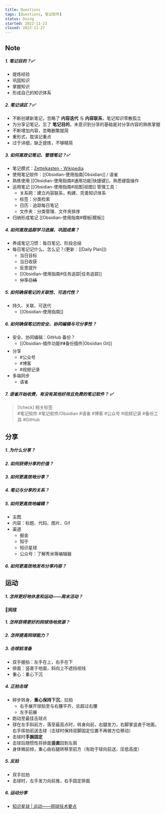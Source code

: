 ```yaml
---
title: Questions
tags: [Questions, 笔记软件]
status: Doing
started: 2022-11-23
closed: 2022-11-27
---
```

## Note
##### 1. 笔记目的？✅
- 提炼经验
- 巩固知识
- 掌握知识
- 形成自己的知识体系
##### 2. 笔记误区？✅
- 不断创建新笔记，忽略了 **内容迭代** 与 **内容联系**，笔记知识零散孤立
- 为分享记笔记，忘了 **笔记目的**，未意识到分享的基础是对分享内容的熟练掌握
- 不断增加内容，忽略删繁就简
- 重形式，耽误记重点
- 过于详细，缺乏提炼，不够精简
##### 3. 如何高效记笔记、管理笔记？✅
- 笔记模式：[Zettelkasten - Wikipedia](https://en.wikipedia.org/wiki/Zettelkasten)
- 使用笔记软件：[[Obsidian-使用指南|Obsidian]] / 语雀
- 熟练使用 [[Obsidian-使用指南#通用功能|快捷键]]，熟悉键盘操作
- 运用笔记 [[Obsidian-使用指南#视图|视图]] 管理工具：
	- 关系网：建立内容联系，构建、完善知识体系
	- 标签：分类检索
	- 日历：追踪每日笔记
	- 文件夹：分类管理、文件夹排序
- 归纳形成笔记 [[Obsidian-使用指南#模板|模板]]
##### 4. 如何高效追踪学习进展、巩固成果？
- 养成笔记习惯：每日笔记、阶段总结
- 每日笔记记什么，怎么记？(更新：[[Daily Plan]])
	- 当日目标
	- 当日收获
	- 反思提升
	- [[Obsidian-使用指南#任务追踪|任务追踪]]
	- ~~分享总结~~
##### 5. 如何确保笔记的关联性、可迭代性？
- 持久、关联、可迭代
	- [[Obsidian-使用指南]]
##### 6. 如何确保笔记的安全、协同编辑与可分享性？
- 安全、协同编辑：GitHub 备份？
	- [[Obsidian-插件功能#⬇️备份插件|Obsidian Git]]
- 分享
	- #公众号
	- #博客
	- #视频记录
- 多端同步
	- 语雀
##### 7. 语雀开始收费，有没有其他好用且免费的笔记软件？ ✅

> [!check] 相关标签  
#笔记软件 #笔记软件/Obsidian #语雀 #博客 #公众号 #视频记录 #备份工具 #GitHub 
>

## 分享
##### 1. 为什么分享？
##### 2. 如何获得分享的价值？
##### 3. 如何更高效地分享？
##### 4. 笔记与分享的关系？
##### 5. 如何更高效地编辑？
- 主图
- 内容：标题、代码、图片、Gif
- 渠道
	- 掘金
	- 知乎
	- 知识星球
	- 公众号：了解秀米等编辑器
##### 6. 如何更高效地发布分享内容？
## 运动
##### 1. 怎样更好地休息和运动——周末活动？
#### 🎾网球
##### 1. 怎样获得更好的网球场地资源？
##### 2. 怎样提高网球能力？
##### 3. 击球前准备
- 双手握拍：左手在上，右手在下
- 排面：竖直于地面，斜向上不遮挡视线
- 重心：重心下沉
##### 4. 正拍击球
- 碎步转身，**重心保持下沉**，拉拍
	- 右手展开球拍至与右腰平齐，忌超过右腰
	- 左手前展
- 跑动至最佳击球点
- 球在左手斜前方，落至最高点时，转身向前，右腿发力，右脚掌竖直于地面，右手挥拍前送击球（击球时保持双脚固定位置不再做方位移动）
- 击球时**手腕固定**
- 击球后随惯性将排面**竖直**回到左肩
- 身体微前倾，重心由右腿转移至前方（有助于球向前送，压低高度）
##### 5. 反拍
- 双手拉拍
- 击球时，左手发力向前推，右手固定排面
##### 6. 运动分享
- [知识星球 | 运动——网球技术要点](https://articles.zsxq.com/id_l5xe6o5n6j6w.html)